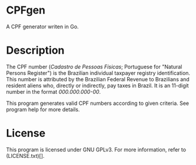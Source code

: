 # CPFgen

A CPF generator writen in Go.

# Description

The CPF number (*Cadastro de Pessoas Físicas*; Portuguese for "Natural
Persons Register") is the Brazilian individual taxpayer registry identification.
This number is attributed by the Brazilian Federal Revenue to Brazilians and
resident aliens who, directly or indirectly, pay taxes in Brazil. It is an
11-digit number in the format *000.000.000-00*.

This program generates valid CPF numbers according to given criteria. See
program help for more details.

# License

This program is licensed under GNU GPLv3. For more information, refer to
(LICENSE.txt)[].
